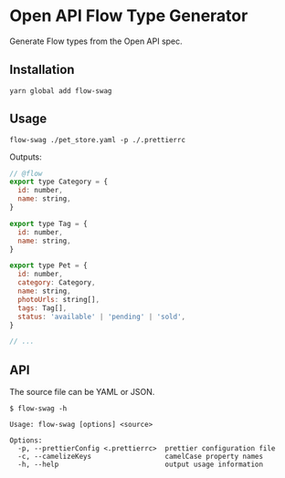 # Open API Flow Type Generator

Generate Flow types from the Open API spec.

## Installation

```
yarn global add flow-swag
```

## Usage

```
flow-swag ./pet_store.yaml -p ./.prettierrc
```

Outputs:

```js
// @flow
export type Category = {
  id: number,
  name: string,
}

export type Tag = {
  id: number,
  name: string,
}

export type Pet = {
  id: number,
  category: Category,
  name: string,
  photoUrls: string[],
  tags: Tag[],
  status: 'available' | 'pending' | 'sold',
}

// ...
```

## API

The source file can be YAML or JSON.

```
$ flow-swag -h

Usage: flow-swag [options] <source>

Options:
  -p, --prettierConfig <.prettierrc>  prettier configuration file
  -c, --camelizeKeys                  camelCase property names
  -h, --help                          output usage information
```